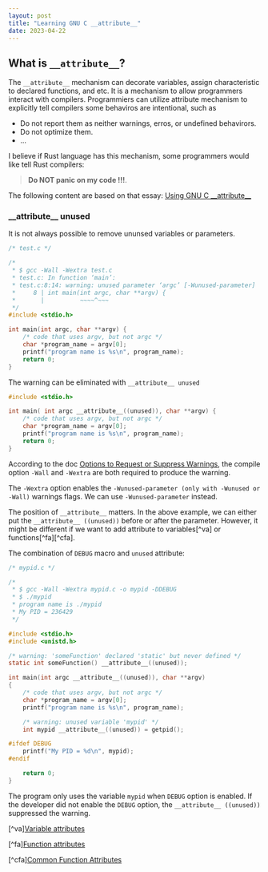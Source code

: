 ```yaml
---
layout: post
title: "Learning GNU C __attribute__"
date: 2023-04-22
---
```


## What is `__attribute__`?


The `__attribute__` mechanism can decorate variables, assign characteristic to declared functions, and etc. It is a mechanism to allow programmers interact with compilers. Programmiers can utilize attribute mechanism to explicitly tell compilers some behaviros are intentional, such as
 * Do not report them as neither warnings, erros, or undefined behavirors. 
 * Do not optimize them. 
 * ...

I believe if Rust language has this mechanism, some programmers would like tell Rust compilers:

> **Do NOT panic on my code !!!**.


The following content are based on that essay: [Using GNU C \_\_attribute\_\_](http://unixwiz.net/techtips/gnu-c-attributes.html)

### \_\_attribute\_\_ unused

It is not always possible to remove ununsed variables or parameters.

```C
/* test.c */

/* 
 * $ gcc -Wall -Wextra test.c
 * test.c: In function ‘main’:
 * test.c:8:14: warning: unused parameter ‘argc’ [-Wunused-parameter]
 *     8 | int main(int argc, char **argv) {
 *       |          ~~~~^~~~ 
 */
#include <stdio.h>

int main(int argc, char **argv) {
    /* code that uses argv, but not argc */
    char *program_name = argv[0];
    printf("program name is %s\n", program_name);
    return 0;
}
```
The warning can be eliminated with `__attribute__ unused`

```C
#include <stdio.h>

int main( int argc __attribute__((unused)), char **argv) {
    /* code that uses argv, but not argc */
    char *program_name = argv[0];
    printf("program name is %s\n", program_name);
    return 0;
}
```

According to the doc [Options to Request or Suppress Warnings](https://gcc.gnu.org/onlinedocs/gcc/Warning-Options.html#index-W), the compile option `-Wall` and `-Wextra` are both required to produce the warning.

The `-Wextra` option enables the `-Wunused-parameter (only with -Wunused or -Wall)` warnings flags. We can use `-Wunused-parameter` instead.

The position of `__attribute__` matters. In the above example, we can either put the `__attribute__ ((unused))` before or after the parameter. However, it might be different if we want to add attribute to variables[^va] or functions[^fa][^cfa].


The combination of `DEBUG` macro and `unused` attribute:

```C
/* mypid.c */

/*
 * $ gcc -Wall -Wextra mypid.c -o mypid -DDEBUG
 * $ ./mypid
 * program name is ./mypid
 * My PID = 236429
 */

#include <stdio.h>
#include <unistd.h>

/* warning: 'someFunction' declared 'static' but never defined */
static int someFunction() __attribute__((unused));

int main(int argc __attribute__((unused)), char **argv)
{
	/* code that uses argv, but not argc */
	char *program_name = argv[0];
	printf("program name is %s\n", program_name);

	/* warning: unused variable 'mypid' */
	int mypid __attribute__((unused)) = getpid();

#ifdef DEBUG
	printf("My PID = %d\n", mypid);
#endif

	return 0;
}
```

The program only uses the variable `mypid` when `DEBUG` option is enabled. If the developer did not enable the `DEBUG` option, the `__attribute__ ((unused))` suppressed the warning.







[^va][Variable attributes](https://www.ibm.com/docs/en/i/7.1?topic=declarators-variable-attributes)

[^fa][Function attributes](https://gcc.gnu.org/onlinedocs/gcc/Attribute-Syntax.html#Attribute-Syntax)

[^cfa][Common Function Attributes](https://gcc.gnu.org/onlinedocs/gcc/Common-Function-Attributes.html#Common-Function-Attributes)





